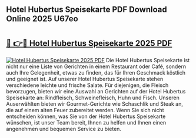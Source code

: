 ## Hotel Hubertus Speisekarte PDF Download Online 2025 U67eo

# <h2><a href="http://gcajrzj.nevu.top/?p=Hotel+Hubertus+Speisekarte">🔗 👉🔴 Hotel Hubertus Speisekarte 2025 PDF</a></h2>

[![Hotel Hubertus Speisekarte 2025 PDF](https://i.imgur.com/dBaPXMq.png)](http://gcajrzj.nevu.top/?p=Hotel+Hubertus+Speisekarte)
Die Hotel Hubertus Speisekarte ist nicht nur eine Liste von Gerichten in einem Restaurant oder Café, sondern auch Ihre Gelegenheit, etwas zu finden, das für Ihren Geschmack köstlich und geeignet ist. Auf unserer Hotel Hubertus Speisekarte stehen verschiedene leichte und frische Salate. Für diejenigen, die Fleisch bevorzugen, bieten wir eine Auswahl an Gerichten auf der Hotel Hubertus Speisekarte an: Rindfleisch, Schweinefleisch, Huhn und Fisch. Unseren Auserwählten bieten wir Gourmet-Gerichte wie Schaschlik und Steak an, die auf einem alten Feuer zubereitet werden. Wenn Sie sich nicht entscheiden können, was Sie von der Hotel Hubertus Speisekarte wünschen, ist unser Team bereit, Ihnen zu helfen und Ihnen einen angenehmen und bequemen Service zu bieten.
